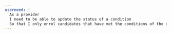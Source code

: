 ```yaml
---
userneed: |
  As a provider
  I need to be able to update the status of a condition
  So that I only enrol candidates that have met the conditions of the offer
---
```

